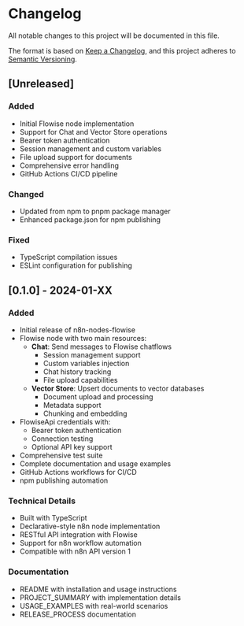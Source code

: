 # Changelog

All notable changes to this project will be documented in this file.

The format is based on [Keep a Changelog](https://keepachangelog.com/en/1.0.0/),
and this project adheres to [Semantic Versioning](https://semver.org/spec/v2.0.0.html).

## [Unreleased]

### Added
- Initial Flowise node implementation
- Support for Chat and Vector Store operations
- Bearer token authentication
- Session management and custom variables
- File upload support for documents
- Comprehensive error handling
- GitHub Actions CI/CD pipeline

### Changed
- Updated from npm to pnpm package manager
- Enhanced package.json for npm publishing

### Fixed
- TypeScript compilation issues
- ESLint configuration for publishing

## [0.1.0] - 2024-01-XX

### Added
- Initial release of n8n-nodes-flowise
- Flowise node with two main resources:
  - **Chat**: Send messages to Flowise chatflows
    - Session management support
    - Custom variables injection
    - Chat history tracking
    - File upload capabilities
  - **Vector Store**: Upsert documents to vector databases
    - Document upload and processing
    - Metadata support
    - Chunking and embedding
- FlowiseApi credentials with:
  - Bearer token authentication
  - Connection testing
  - Optional API key support
- Comprehensive test suite
- Complete documentation and usage examples
- GitHub Actions workflows for CI/CD
- npm publishing automation

### Technical Details
- Built with TypeScript
- Declarative-style n8n node implementation
- RESTful API integration with Flowise
- Support for n8n workflow automation
- Compatible with n8n API version 1

### Documentation
- README with installation and usage instructions
- PROJECT_SUMMARY with implementation details
- USAGE_EXAMPLES with real-world scenarios
- RELEASE_PROCESS documentation
